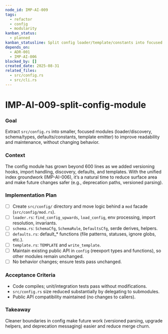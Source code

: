 ```yaml
---
node_id: IMP-AI-009
tags:
  - refactor
  - config
  - modularity
kanban_status:
  - planned
kanban_statusline: Split config loader/template/constants into focused submodules post-unified-index.
depends_on:
  - ADR-001
  - IMP-AI-006
blocked_by: []
created_date: 2025-08-31
related_files:
  - src/config.rs
  - src/cli.rs
---
```


# IMP-AI-009-split-config-module

### **Goal**
Extract `src/config.rs` into smaller, focused modules (loader/discovery, schema/types, defaults/constants, template emitter) to improve readability and maintenance, without changing behavior.

### **Context**
The config module has grown beyond 600 lines as we added versioning hooks, import handling, discovery, defaults, and templates. With the unified index groundwork (IMP-AI-006), it’s a natural time to reduce surface area and make future changes safer (e.g., deprecation paths, versioned parsing).

### **Implementation Plan**
- [ ] Create `src/config/` directory and move logic behind a `mod` facade (`src/config/mod.rs`).
- [ ] `loader.rs`: `find_config_upwards`, `load_config`, env processing, import resolution, invariants.
- [ ] `schema.rs`: `SchemaCfg`, `SchemaRule`, `DefaultsCfg`, serde derives, helpers.
- [ ] `defaults.rs`: default_* functions (file patterns, statuses, ignore globs, etc.).
- [ ] `template.rs`: `TEMPLATE` and `write_template`.
- [ ] Maintain existing public API in `config` (reexport types and functions), so other modules remain unchanged.
- [ ] No behavior changes; ensure tests pass unchanged.

### **Acceptance Criteria**
- Code compiles; unit/integration tests pass without modifications.
- `src/config.rs` size reduced substantially by delegating to submodules.
- Public API compatibility maintained (no changes to callers).

### **Takeaway**
Cleaner boundaries in config make future work (versioned parsing, upgrade helpers, and deprecation messaging) easier and reduce merge churn.


